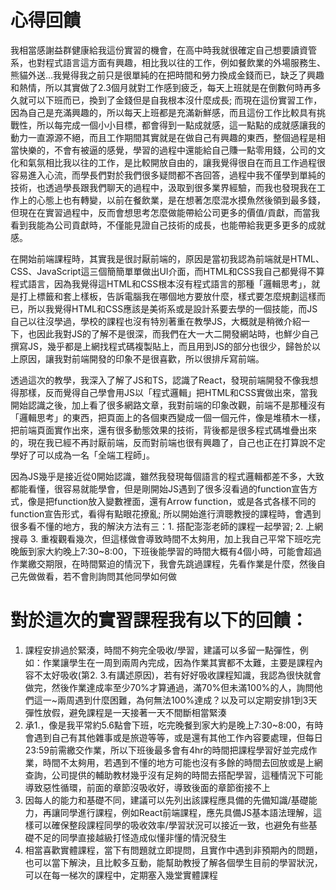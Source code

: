 # 心得回饋
我相當感謝益群健康給我這份實習的機會，在高中時我就很確定自己想要讀資管系，也對程式語言這方面有興趣，相比我以往的工作，例如餐飲業的外場服務生、熊貓外送...我覺得我之前只是很單純的在把時間和勞力換成金錢而已，缺乏了興趣和熱情，所以其實做了2.3個月就對工作感到疲乏，每天上班就是在倒數何時再多久就可以下班而已，換到了金錢但是自我根本沒什麼成長; 而現在這份實習工作，因為自己是充滿興趣的，所以每天上班都是充滿新鮮感，而且這份工作比較具有挑戰性，所以每完成一個小小目標，都會得到一點成就感，這一點點的成就感讓我的動力一直源源不絕，而且工作期間其實就是在做自己有興趣的東西，整個過程是相當快樂的，不會有被逼的感覺，學習的過程中還能給自己賺一點零用錢，公司的文化和氣氛相比我以往的工作，是比較開放自由的，讓我覺得很自在而且工作過程很容易進入心流，而學長們對於我們很多疑問都不吝回答，過程中我不僅學到單純的技術，也透過學長跟我們聊天的過程中，汲取到很多業界經驗，而我也發現我在工作上的心態上也有轉變，以前在餐飲業，是在想著怎麼混水摸魚然後領到最多錢，但現在在實習過程中，反而會想思考怎麼做能帶給公司更多的價值/貢獻，而當我看到我能為公司貢獻時，不僅能見證自己技術的成長，也能帶給我更多更多的成就感。

在開始前端課程時，其實我是很討厭前端的，原因是當初我認為前端就是HTML、CSS、JavaScript這三個簡簡單單做出UI介面，而HTML和CSS我自己都覺得不算程式語言，因為我覺得這HTML和CSS根本沒有程式語言的那種「邏輯思考」，就是打上標籤和套上樣板，告訴電腦我在哪個地方要放什麼，樣式要怎麼規劃這樣而已，所以我覺得HTML和CSS應該是美術系或是設計系要去學的一個技能，而JS自己以往沒學過，學校的課程也沒有特別著重在教學JS，大概就是稍微介紹一下，也因此我對JS的了解不是很深，而我們在大一大二開發網站時，也鮮少自己撰寫JS，幾乎都是上網找程式碼複製貼上，而且用到JS的部分也很少，歸咎於以上原因，讓我對前端開發的印象不是很喜歡，所以很排斥寫前端。

透過這次的教學，我深入了解了JS和TS，認識了React，發現前端開發不像我想得那樣，反而覺得自己學會用JS以「程式邏輯」把HTML和CSS實做出來，當我開始認識之後，加上看了很多網路文章，我對前端的印象改觀，前端不是那種沒有「邏輯思考」的東西，把頁面上的各個東西變成一個一個元件，像是堆積木一樣，把前端頁面實作出來，還有很多動態效果的技術，背後都是很多程式碼堆疊出來的，現在我已經不再討厭前端，反而對前端也很有興趣了，自己也正在打算說不定學好了可以成為一名「全端工程師」。

因為JS幾乎是接近從0開始認識，雖然我發現每個語言的程式邏輯都差不多，大致都能看懂，很容易就能學會，但是剛開始JS遇到了很多沒看過的function宣告方式，像是把function放入變數裡面，還有Arrow function，或是各式各樣不同的function宣告形式，看得有點眼花撩亂; 所以開始進行濟聰教授的課程時，會遇到很多看不懂的地方，我的解決方法有三：1. 搭配澎澎老師的課程一起學習; 2. 上網搜尋 3. 重複觀看幾次，但這樣做會導致時間不太夠用，加上我自己平常下班吃完晚飯到家大約晚上7:30~8:00，下班後能學習的時間大概有4個小時，可能會超過作業繳交期限，在時間緊迫的情況下，我會先跳過課程，先看作業是什麼，然後自己先做做看，若不會則詢問其他同學如何做

# 對於這次的實習課程我有以下的回饋：
1. 課程安排過於緊湊，時間不夠完全吸收/學習，建議可以多留一點彈性，例如：作業讓學生在一周到兩周內完成，因為作業其實都不太難，主要是課程內容不太好吸收(第2. 3.有講述原因)，若有好好吸收課程知識，我認為很快就會做完，然後作業達成率至少70%才算通過，滿70%但未滿100%的人，詢問他們這一~兩周遇到什麼困難，為何無法100%達成？以及可以定期安排1到3天彈性放假，避免課程是一天接著一天不間斷相當緊湊
2. 承1.，像是我平常約5.6點會下班，吃完晚餐到家大約是晚上7:30~8:00，有時會遇到自己有其他雜事或是旅遊等等，或是還有其他工作內容要處理，但每日23:59前需繳交作業，所以下班後最多會有4hr的時間把課程學習好並完成作業，時間不太夠用，若遇到不懂的地方可能也沒有多餘的時間去回放或是上網查詢，公司提供的輔助教材幾乎沒有足夠的時間去搭配學習，這種情況下可能導致惡性循環，前面的章節沒吸收好，導致後面的章節銜接不上
3. 因每人的能力和基礎不同，建議可以先列出該課程應具備的先備知識/基礎能力，再讓同學進行課程，例如React前端課程，應先具備JS基本語法理解，這樣可以確保整段課程同學的吸收效率/學習狀況可以接近一致，也避免有些基礎不足的同學直接越級打怪造成似懂非懂的情況發生
4. 相當喜歡實體課程，當下有問題就立即提問，且實作中遇到非預期內的問題，也可以當下解決，且比較多互動，能幫助教授了解各個學生目前的學習狀況，可以在每一梯次的課程中，定期塞入幾堂實體課程
